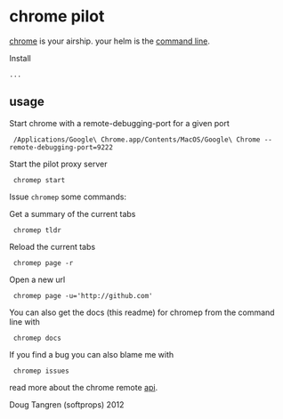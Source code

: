 # chrome pilot

[chrome][chrome] is your airship. your helm is the [command line][conscript].

Install 

    ... 

## usage

Start chrome with a remote-debugging-port for a given port

     /Applications/Google\ Chrome.app/Contents/MacOS/Google\ Chrome --remote-debugging-port=9222
     
Start the pilot proxy server

     chromep start
     
Issue `chromep` some commands:

Get a summary of the current tabs

     chromep tldr

Reload the current tabs

     chromep page -r
     
Open a new url

     chromep page -u='http://github.com'
     
You can also get the docs (this readme) for chromep from the command line with

     chromep docs
     
If you find a bug you can also blame me with

     chromep issues
     
read more about the chrome remote [api][api].
     
Doug Tangren (softprops) 2012

[chrome]: https://www.google.com/intl/en/chrome/browser/
[conscript]: https://github.com/n8han/conscript
[api]:  https://developers.google.com/chrome-developer-tools/docs/protocol/1.0/index
